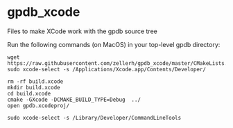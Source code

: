 # gpdb_xcode
Files to make XCode work with the gpdb source tree

Run the following commands (on MacOS) in your top-level gpdb directory:

```
wget https://raw.githubusercontent.com/zellerh/gpdb_xcode/master/CMakeLists.txt
sudo xcode-select -s /Applications/Xcode.app/Contents/Developer/

rm -rf build.xcode
mkdir build.xcode
cd build.xcode
cmake -GXcode -DCMAKE_BUILD_TYPE=Debug  ../
open gpdb.xcodeproj/

sudo xcode-select -s /Library/Developer/CommandLineTools
```
